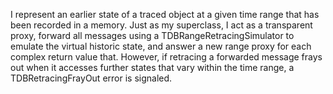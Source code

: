 I represent an earlier state of a traced object at a given time range that has been recorded in a memory. Just as my superclass, I act as a transparent proxy, forward all messages using a TDBRangeRetracingSimulator to emulate the virtual historic state, and answer a new range proxy for each complex return value that. However, if retracing a forwarded message frays out when it accesses further states that vary within the time range, a TDBRetracingFrayOut error is signaled.
